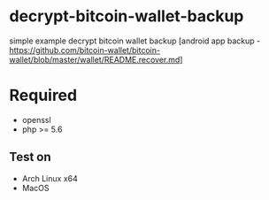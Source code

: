 # decrypt-bitcoin-wallet-backup
simple example decrypt bitcoin wallet backup [android app backup - https://github.com/bitcoin-wallet/bitcoin-wallet/blob/master/wallet/README.recover.md]

# Required
 - openssl
 - php >= 5.6

## Test on
 - Arch Linux x64
 - MacOS












